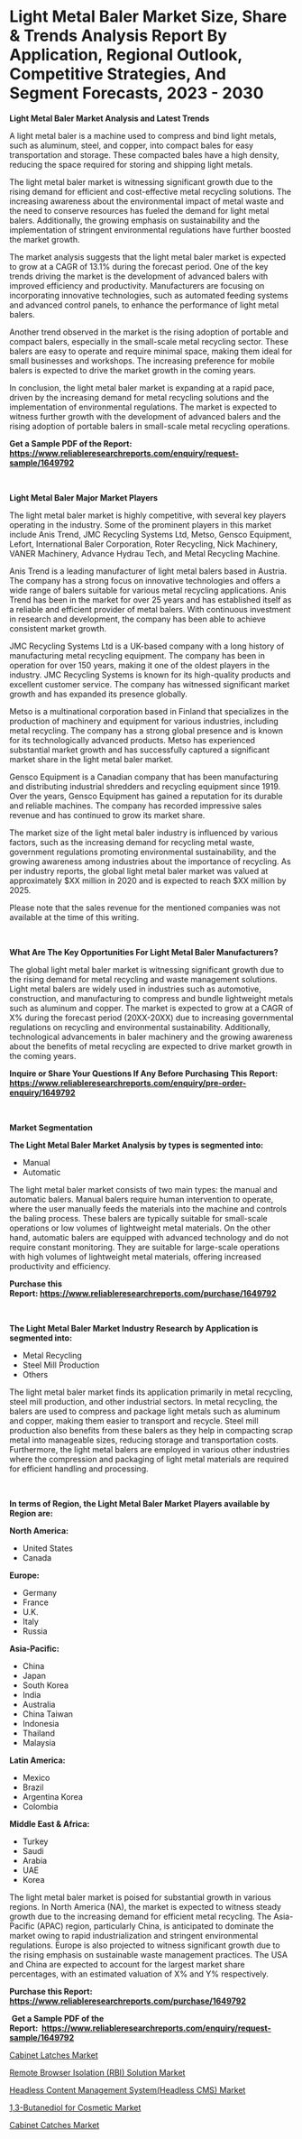 <p><h1>Light Metal Baler Market Size, Share & Trends Analysis Report By Application, Regional Outlook, Competitive Strategies, And Segment Forecasts, 2023 - 2030</h1></p><p><strong>Light Metal Baler Market Analysis and Latest Trends</strong></p>
<p><p>A light metal baler is a machine used to compress and bind light metals, such as aluminum, steel, and copper, into compact bales for easy transportation and storage. These compacted bales have a high density, reducing the space required for storing and shipping light metals.</p><p>The light metal baler market is witnessing significant growth due to the rising demand for efficient and cost-effective metal recycling solutions. The increasing awareness about the environmental impact of metal waste and the need to conserve resources has fueled the demand for light metal balers. Additionally, the growing emphasis on sustainability and the implementation of stringent environmental regulations have further boosted the market growth.</p><p>The market analysis suggests that the light metal baler market is expected to grow at a CAGR of 13.1% during the forecast period. One of the key trends driving the market is the development of advanced balers with improved efficiency and productivity. Manufacturers are focusing on incorporating innovative technologies, such as automated feeding systems and advanced control panels, to enhance the performance of light metal balers.</p><p>Another trend observed in the market is the rising adoption of portable and compact balers, especially in the small-scale metal recycling sector. These balers are easy to operate and require minimal space, making them ideal for small businesses and workshops. The increasing preference for mobile balers is expected to drive the market growth in the coming years.</p><p>In conclusion, the light metal baler market is expanding at a rapid pace, driven by the increasing demand for metal recycling solutions and the implementation of environmental regulations. The market is expected to witness further growth with the development of advanced balers and the rising adoption of portable balers in small-scale metal recycling operations.</p></p>
<p><strong>Get a Sample PDF of the Report:&nbsp; <a href="https://www.reliableresearchreports.com/enquiry/request-sample/1649792">https://www.reliableresearchreports.com/enquiry/request-sample/1649792</a></strong></p>
<p>&nbsp;</p>
<p><strong>Light Metal Baler Major Market Players</strong></p>
<p><p>The light metal baler market is highly competitive, with several key players operating in the industry. Some of the prominent players in this market include Anis Trend, JMC Recycling Systems Ltd, Metso, Gensco Equipment, Lefort, International Baler Corporation, Roter Recycling, Nick Machinery, VANER Machinery, Advance Hydrau Tech, and Metal Recycling Machine.</p><p>Anis Trend is a leading manufacturer of light metal balers based in Austria. The company has a strong focus on innovative technologies and offers a wide range of balers suitable for various metal recycling applications. Anis Trend has been in the market for over 25 years and has established itself as a reliable and efficient provider of metal balers. With continuous investment in research and development, the company has been able to achieve consistent market growth.</p><p>JMC Recycling Systems Ltd is a UK-based company with a long history of manufacturing metal recycling equipment. The company has been in operation for over 150 years, making it one of the oldest players in the industry. JMC Recycling Systems is known for its high-quality products and excellent customer service. The company has witnessed significant market growth and has expanded its presence globally.</p><p>Metso is a multinational corporation based in Finland that specializes in the production of machinery and equipment for various industries, including metal recycling. The company has a strong global presence and is known for its technologically advanced products. Metso has experienced substantial market growth and has successfully captured a significant market share in the light metal baler market.</p><p>Gensco Equipment is a Canadian company that has been manufacturing and distributing industrial shredders and recycling equipment since 1919. Over the years, Gensco Equipment has gained a reputation for its durable and reliable machines. The company has recorded impressive sales revenue and has continued to grow its market share.</p><p>The market size of the light metal baler industry is influenced by various factors, such as the increasing demand for recycling metal waste, government regulations promoting environmental sustainability, and the growing awareness among industries about the importance of recycling. As per industry reports, the global light metal baler market was valued at approximately $XX million in 2020 and is expected to reach $XX million by 2025.</p><p>Please note that the sales revenue for the mentioned companies was not available at the time of this writing.</p></p>
<p>&nbsp;</p>
<p><strong>What Are The Key Opportunities For Light Metal Baler Manufacturers?</strong></p>
<p><p>The global light metal baler market is witnessing significant growth due to the rising demand for metal recycling and waste management solutions. Light metal balers are widely used in industries such as automotive, construction, and manufacturing to compress and bundle lightweight metals such as aluminum and copper. The market is expected to grow at a CAGR of X% during the forecast period (20XX-20XX) due to increasing governmental regulations on recycling and environmental sustainability. Additionally, technological advancements in baler machinery and the growing awareness about the benefits of metal recycling are expected to drive market growth in the coming years.</p></p>
<p><strong>Inquire or Share Your Questions If Any Before Purchasing This Report: <a href="https://www.reliableresearchreports.com/enquiry/pre-order-enquiry/1649792">https://www.reliableresearchreports.com/enquiry/pre-order-enquiry/1649792</a></strong></p>
<p>&nbsp;</p>
<p><strong>Market Segmentation</strong></p>
<p><strong>The Light Metal Baler Market Analysis by types is segmented into:</strong></p>
<p><ul><li>Manual</li><li>Automatic</li></ul></p>
<p><p>The light metal baler market consists of two main types: the manual and automatic balers. Manual balers require human intervention to operate, where the user manually feeds the materials into the machine and controls the baling process. These balers are typically suitable for small-scale operations or low volumes of lightweight metal materials. On the other hand, automatic balers are equipped with advanced technology and do not require constant monitoring. They are suitable for large-scale operations with high volumes of lightweight metal materials, offering increased productivity and efficiency.</p></p>
<p><strong>Purchase this Report:&nbsp;<a href="https://www.reliableresearchreports.com/purchase/1649792">https://www.reliableresearchreports.com/purchase/1649792</a></strong></p>
<p>&nbsp;</p>
<p><strong>The Light Metal Baler Market Industry Research by Application is segmented into:</strong></p>
<p><ul><li>Metal Recycling</li><li>Steel Mill Production</li><li>Others</li></ul></p>
<p><p>The light metal baler market finds its application primarily in metal recycling, steel mill production, and other industrial sectors. In metal recycling, the balers are used to compress and package light metals such as aluminum and copper, making them easier to transport and recycle. Steel mill production also benefits from these balers as they help in compacting scrap metal into manageable sizes, reducing storage and transportation costs. Furthermore, the light metal balers are employed in various other industries where the compression and packaging of light metal materials are required for efficient handling and processing.</p></p>
<p>&nbsp;</p>
<p><strong>In terms of Region, the Light Metal Baler Market Players available by Region are:</strong></p>
<p>
    <p> <strong> North America: </strong>
        <ul>
            <li>United States</li>
            <li>Canada</li>
        </ul>
        </p> 
    <p> <strong> Europe: </strong>
        <ul>
            <li>Germany</li>
            <li>France</li>
            <li>U.K.</li>
            <li>Italy</li>
            <li>Russia</li>
        </ul>
        </p> 
    <p> <strong> Asia-Pacific: </strong>
        <ul>
            <li>China</li>
            <li>Japan</li>
            <li>South Korea</li>
            <li>India</li>
            <li>Australia</li>
            <li>China Taiwan</li>
            <li>Indonesia</li>
            <li>Thailand</li>
            <li>Malaysia</li>
        </ul>
        </p> 
    <p> <strong> Latin America: </strong>
        <ul>
            <li>Mexico</li>
            <li>Brazil</li>
            <li>Argentina Korea</li>
            <li>Colombia</li>
        </ul>
        </p> 
    <p> <strong> Middle East & Africa: </strong>
        <ul>
            <li>Turkey</li>
            <li>Saudi</li>
            <li>Arabia</li>
            <li>UAE</li>
            <li>Korea</li>
        </ul>
    </p>
    </p>
<p><p>The light metal baler market is poised for substantial growth in various regions. In North America (NA), the market is expected to witness steady growth due to the increasing demand for efficient metal recycling. The Asia-Pacific (APAC) region, particularly China, is anticipated to dominate the market owing to rapid industrialization and stringent environmental regulations. Europe is also projected to witness significant growth due to the rising emphasis on sustainable waste management practices. The USA and China are expected to account for the largest market share percentages, with an estimated valuation of X% and Y% respectively.</p></p>
<p><strong>Purchase this Report: <a href="https://www.reliableresearchreports.com/purchase/1649792">https://www.reliableresearchreports.com/purchase/1649792</a></strong></p>
<p>&nbsp;<strong>Get a Sample PDF of the Report:&nbsp;&nbsp;<a href="https://www.reliableresearchreports.com/enquiry/request-sample/1649792">https://www.reliableresearchreports.com/enquiry/request-sample/1649792</a></strong></p>
<p><strong></strong></p>
<p><p><a href="https://www.linkedin.com/pulse/cabinet-latches-market-research-report-provides-thorough/">Cabinet Latches Market</a></p><p><a href="https://github.com/prosalinda88/Market-Research-Report-List-1/blob/main/remote-browser-isolation-rbi-solution-market.md">Remote Browser Isolation (RBI) Solution Market</a></p><p><a href="https://github.com/amae102299/Market-Research-Report-List-1/blob/main/headless-content-management-systemheadless-cms-market.md">Headless Content Management System(Headless CMS) Market</a></p><p><a href="https://medium.com/@besaosmani1903/1-3-butanediol-for-cosmetic-market-trends-forecast-and-competitive-analysis-to-2030-f26fc26a2413">1,3-Butanediol for Cosmetic Market</a></p><p><a href="https://www.linkedin.com/pulse/cabinet-catches-market-size-growth-forecast-from-2023-/">Cabinet Catches Market</a></p></p>